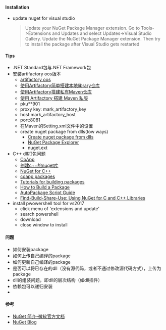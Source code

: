 #### Installation
* update nuget for visual studio
  > Update your NuGet Package Manager extension. Go to Tools->Extensions and Updates and select  Updates->Visual Studio Gallery. Update the NuGet Package Manager extension. Then try to install the package after Visual Studio gets restarted
#### Tips
* .NET Standard包与.NET Framework包
* 安装artifactory oos版本
    * [artifactory oos](https://jfrog.com/open-source/#artifactory)
    * [使用Artifactory简单搭建本地library仓库](https://blog.csdn.net/lablenet/article/details/64905370)
    * [使用Artifactory搭建私有Maven仓库](https://blog.csdn.net/zcmain/article/details/78135660)
    * [使用 Artifactory 搭建 Maven 私服](https://www.jianshu.com/p/dfd02fa239e2)
    * pku**901
    * proxy key: mark_artifactory_key
    * host:mark_artifactory_host
    * port:8081
    * <nonProxyHosts>在Maven的Setting.xml文件中的设置
  * create nuget package from dlls(tow ways)
    * [Create nuget package from dlls](https://stackoverflow.com/questions/43277715/create-nuget-package-from-dlls)
    * [NuGet Package Explorer](https://github.com/NuGetPackageExplorer/NuGetPackageExplorer)
    * nuget.ext
* C++ dll打包问题
  * [CoApp](http://coapp.org/)
  * [创建c++的nuget库](https://blog.csdn.net/bjrxyz/article/details/51781640)
  * [NuGet for C++](https://blogs.msdn.microsoft.com/vcblog/2013/04/26/nuget-for-c/)
  * [coapp packages](https://www.nuget.org/profiles/coapp/)
  * [Tutorials for building packages](http://coapp.org/pages/tutorials.html)
  * [How to Build a Package](http://coapp.org/tutorials/building-a-package.html)
  * [AutoPackage Script Guide](http://coapp.org/reference/autopackage-ref.html)
  * [Find-Build-Share-Use: Using NuGet for C and C++ Libraries](https://www.youtube.com/watch?v=PKp61HsnG4U)
* install pwowershell tool for vs2017
  * click menu of 'extensions and update'
  * search powershell 
  * download
  * close window to install
#### 问题
* 如何安装package
* 如何上传自己编译的package
* 如何更新自己编译的package
* 是否可以将已存在的dll（没有源代码，或者不通过修改源代码方式），上传为package
* dll的组装问题，即dll的层次结构（如dll插件）
* 依赖包可以递归安装
* 
#### 参考
* [NuGet 简介-微软官方文档](https://docs.microsoft.com/zh-cn/nuget/what-is-nuget)
* [NuGet Blog](https://blog.nuget.org/)